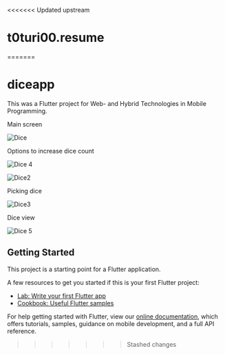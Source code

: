 <<<<<<< Updated upstream
# t0turi00.resume
=======
# diceapp

This was a Flutter project for Web- and Hybrid Technologies in Mobile Programming.


Main screen

![Dice](https://user-images.githubusercontent.com/79054967/204859704-b88b0d64-5d13-46c3-a616-04402da30e39.PNG)

Options to increase dice count

![Dice 4](https://user-images.githubusercontent.com/79054967/204859896-09c90cf9-04fb-41c4-a1fe-065881b08a2b.PNG)


![Dice2](https://user-images.githubusercontent.com/79054967/204859974-3c11f643-c670-44b1-9794-b06a4cd4e93f.PNG)

Picking dice

![Dice3](https://user-images.githubusercontent.com/79054967/204859989-4d336330-094a-46ac-9dc4-fa8b975a1016.PNG)

Dice view

![Dice 5](https://user-images.githubusercontent.com/79054967/204860166-91464a0c-7c02-40a0-b5c8-51bead55ecc4.PNG)

## Getting Started

This project is a starting point for a Flutter application.

A few resources to get you started if this is your first Flutter project:

- [Lab: Write your first Flutter app](https://flutter.dev/docs/get-started/codelab)
- [Cookbook: Useful Flutter samples](https://flutter.dev/docs/cookbook)

For help getting started with Flutter, view our
[online documentation](https://flutter.dev/docs), which offers tutorials,
samples, guidance on mobile development, and a full API reference.
>>>>>>> Stashed changes
